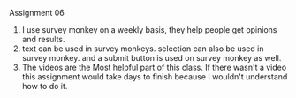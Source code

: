 Assignment 06

1. I use survey monkey on a weekly basis, they help people get opinions and results. 
2. text can be used in survey monkeys. selection can also be used in survey monkey. and a submit button is used on survey monkey as well.
3. The videos are the Most helpful part of this class. If there wasn't a video this assignment would take days to finish because I wouldn't understand how to do it.
